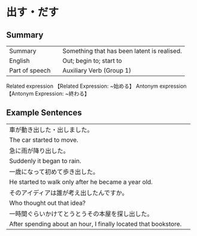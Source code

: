# 出す・だす

## Summary

<table><tr>   <td>Summary<td>   <td>Something that has been latent is realised.</td><tr><tr>   <td>English<td>   <td>Out; begin to; start to</td><tr><tr>   <td>Part of speech<td>   <td>Auxiliary Verb (Group 1)</td><tr></table><tr>   <td>Related expression<td>   <td>【Related Expression: ~始める】</td><tr></table><tr>   <td>Antonym expression<td>   <td>【Antonym Expression: ~終わる】</td><tr></table>

## Example Sentences

<table><tr><td>車が動き出した・出しました。<td><tr><tr><td>The car started to move.<td><tr><tr><td>急に雨が降り出した。<td><tr><tr><td>Suddenly it began to rain.<td><tr><tr><td>一歳になって初めて歩き出した。<td><tr><tr><td>He started to walk only after he became a year old.<td><tr><tr><td>そのアイディアは誰が考え出したんですか。<td><tr><tr><td>Who thought out that idea?<td><tr><tr><td>一時間ぐらいかけてとうとうその本屋を探し出した。<td><tr><tr><td>After spending about an hour, I finally located that bookstore.<td><tr></table>

